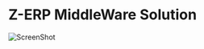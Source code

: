 # Z-ERP MiddleWare Solution
![ScreenShot](https://raw.github.com/{HS-matty}/{z-erp}/{master}/{/doc/images/screenshot-1.jpg})
